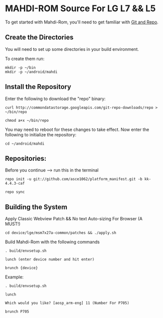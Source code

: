 MAHDI-ROM Source For LG L7 && L5
=================================
To get started with Mahdi-Rom, you'll need to get
familiar with [Git and Repo](http://source.android.com/source/version-control.html).

Create the Directories
----------------------

You will need to set up some directories in your build environment.

To create them run:

    mkdir -p ~/bin
    mkdir -p ~/android/mahdi

Install the Repository
----------------------

Enter the following to download the "repo" binary:

    curl http://commondatastorage.googleapis.com/git-repo-downloads/repo > ~/bin/repo

    chmod a+x ~/bin/repo

You may need to reboot for these changes to take effect. 
Now enter the following to initialize the repository:

    cd ~/android/mahdi

Repositories:
-------------

Before you continue --> run this in the terminal

    repo init -u git://github.com/asce1062/platform_manifest.git -b kk-4.4.3-caf

    repo sync
    

Building the System
---------------

Apply Classic Webview Patch && No text Auto-sizing For Browser (A MUST!)

    cd device/lge/msm7x27a-common/patches && ./apply.sh 

Build Mahdi-Rom with the following commands

    . build/envsetup.sh

    lunch (enter device number and hit enter)

    brunch {device}
    
Example:

    . build/envsetup.sh

    lunch

    Which would you like? [aosp_arm-eng] 11 (Number For P705)

    brunch P705
